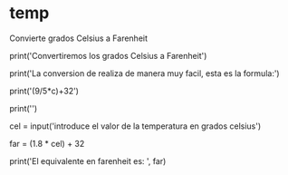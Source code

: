 # temp
Convierte grados Celsius a Farenheit

print('Convertiremos los grados Celsius a Farenheit')

print('La conversion de realiza de manera muy facil, esta es la formula:')

print('(9/5*c)+32')

print('')


cel = input('introduce el valor de la temperatura en grados celsius')

far = (1.8 * cel) + 32

print('El equivalente en farenheit es: ', far)
